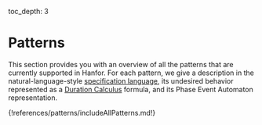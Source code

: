 toc_depth: 3

# Patterns
This section provides you with an overview of all the patterns that are currently supported in Hanfor. For each pattern, we give a description in the natural-language-style [specification language](../introduction/index.md#specification-language "Specification Language"), its undesired behavior represented as a [Duration Calculus](../references/duration_calculus.md "Duration Calculus") formula, and its Phase Event Automaton representation.

{!references/patterns/includeAllPatterns.md!}



